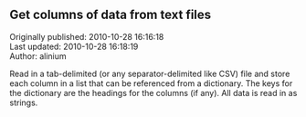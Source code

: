 ## Get columns of data from text files  
Originally published: 2010-10-28 16:16:18  
Last updated: 2010-10-28 16:18:19  
Author: alinium   
  
Read in a tab-delimited (or any separator-delimited like CSV) file and store each column in a list that can be referenced from a dictionary. The keys for the dictionary are the headings for the columns (if any). All data is read in as strings.
